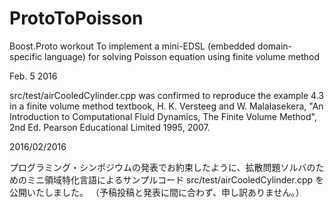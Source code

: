# ProtoToPoisson
Boost.Proto workout To implement a mini-EDSL (embedded domain-specific language) for solving Poisson equation using finite volume method

Feb. 5 2016

src/test/airCooledCylinder.cpp was confirmed to reproduce the example 4.3 in a finite volume method textbook, 
H. K. Versteeg and W. Malalasekera,
"An Introduction  to Computational Fluid Dynamics, The Finite Volume Method", 2nd Ed.
 Pearson Educational Limited 1995, 2007.

2016/02/2016

プログラミング・シンポジウムの発表でお約束したように、拡散問題ソルバのためのミニ領域特化言語によるサンプルコード
src/test/airCooledCylinder.cpp
を公開いたしました。
（予稿投稿と発表に間に合わず、申し訳ありません。）
